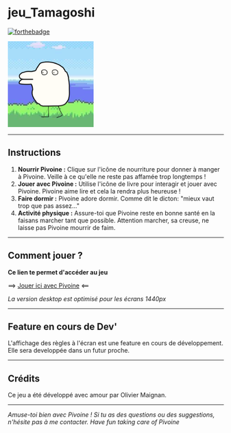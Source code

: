 # jeu_Tamagoshi
[![forthebadge](https://forthebadge.com/images/badges/made-with-javascript.svg)](https://forthebadge.com)

![Pivoine](./img/Plugin%20icon%20-%201.png)

---
## Instructions

1. **Nourrir Pivoine :** Clique sur l'icône de nourriture pour donner à manger à Pivoine. Veille à ce qu'elle ne reste pas affamée trop longtemps !
2. **Jouer avec Pivoine :** Utilise l'icône de livre pour interagir et jouer avec Pivoine. Pivoine aime lire et cela la rendra plus heureuse !
3. **Faire dormir :** Pivoine adore dormir. Comme dit le dicton: "mieux vaut trop que pas assez..."
4. **Activité physique :** Assure-toi que Pivoine reste en bonne santé en la faisans marcher tant que possible. Attention marcher, sa creuse, ne laisse pas Pivoine mourrir de faim.
---
## Comment jouer ?
**Ce lien te permet d'accéder au jeu**

==> [Jouer ici avec Pivoine](https://oliviermaignan.github.io/jeu_simplon/) <==

*La version desktop est optimisé pour les écrans 1440px*

---
## Feature en cours de Dev'

L'affichage des règles à l'écran est une feature en cours de développement. Elle sera developpée dans un futur proche.

---
## Crédits

Ce jeu a été développé avec amour par Olivier Maignan.

---
*Amuse-toi bien avec Pivoine ! Si tu as des questions ou des suggestions, n'hésite pas à me contacter.*
*Have fun taking care of Pivoine*
